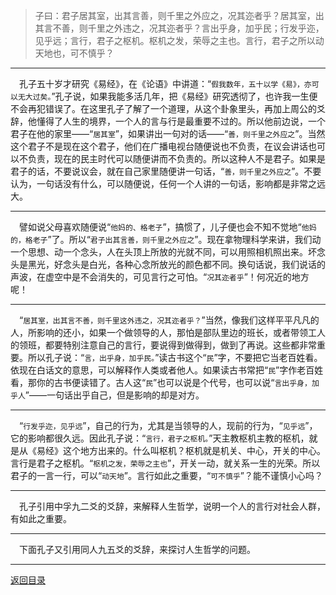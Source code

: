 > 子曰：君子居其室，出其言善，则千里之外应之，况其迩者乎？居其室，出其言不善，则千里之外违之，况其迩者乎？言出乎身，加乎民；行发乎迩，见乎远；言行，君子之枢机。枢机之发，荣辱之主也。言行，君子之所以动天地也，可不慎乎？
___
&emsp;孔子五十岁才研究《易经》，在《论语》中讲道：“``假我数年，五十以学《易》，亦可以无大过矣。``”孔子说，如果我能多活几年，把《易经》研究透彻了，也许我一生便不会再犯错误了。在这里孔子了解了一个道理，从这个卦象里头，再加上周公的爻辞，他懂得了人生的境界，一个人的言与行是最重要不过的。所以他前边说，一个君子在他的家里——“``居其室``”，如果讲出一句对的话——“``善，则千里之外应之``”。当然这个君子不是现在这个君子，他们在广播电视台随便说也不负责，在议会讲话也可以不负责，现在的民主时代可以随便讲而不负责的。所以这种人不是君子。如果是君子的话，不要说议会，就在自己家里随便讲一句话，“``善，则千里之外应之``”。不要认为，一句话没有什么，可以随便说，任何一个人讲的一句话，影响都是非常之远大。
___
&emsp;譬如说父母喜欢随便说“``他妈的、格老子``”，搞惯了，儿子便也会不知不觉地“``他妈的，格老子``”了。所以“``君子出其言善，则千里之外应之``”。现在拿物理科学来讲，我们动一个思想、动一个念头，人在头顶上所放的光就不同，可以用照相机照出来。坏念头是黑光，好念头是白光，各种心念所放光的颜色都不同。换句话说，我们说话的声波，在虚空中是不会消失的，可见言行之可怕。“``况其迩者乎``”！何况近的地方呢！
___
&emsp;“``居其室，出其言不善，则千里这外违之，况其迩者乎？``”当然，像我们这样平平凡凡的人，所影响的还小，如果一个做领导的人，那怕是部队里边的班长，或者带领工人的领班，都要特别注意自己的言行，要说得到做得到，做到了再说。这些都非常重要。所以孔子说：“``言，出乎身，加乎民。``”读古书这个“``民``”字，不要把它当老百姓看。依现在白话文的意思，可以解释作人类或者他人。如果读古书常把“``民``”字作老百姓看，那你的古书便读错了。古人这“``民``”也可以说是个代号，也可以说“``言出乎身，加乎人``”——一句话出乎自己，但是影响的却是对方。
___
&emsp;“``行发乎迩，见乎远``”，自己的行为，尤其是当领导的人，现前的行为，“``见乎远``”，它的影响都很久远。因此孔子说：“``言行，君子之枢机。``”天主教枢机主教的枢机，就是从《易经》这个地方出来的。什么叫枢机？枢机就是机关、中心，开关的中心。言行是君子之枢机。“``枢机之发，荣辱之主也``”，开关一动，就关系一生的光荣。所以君子的一言一行，可以“``动天地``”。言行如此之重要，“``可不慎乎``”？能不谨慎小心吗？
___
&emsp;孔子引用中孚九二爻的爻辞，来解释人生哲学，说明一个人的言行对社会人群，有如此之重要。
___
&emsp;下面孔子又引用同人九五爻的爻辞，来探讨人生哲学的问题。
___
[返回目录](../../../master/README.md#目录)